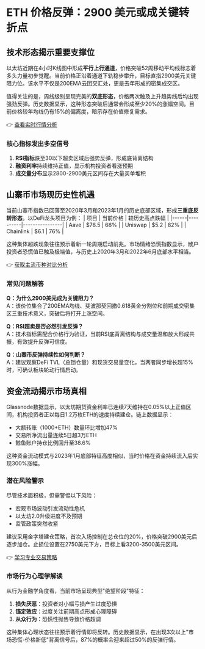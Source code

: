 # ETH 价格反弹：2900 美元或成关键转折点

## 技术形态揭示重要支撑位

以太坊近期在4小时K线图中形成**平行上行通道**，价格突破52周移动平均线标志着多头力量初步觉醒。当前价格正沿着通道下轨稳步攀升，目标直指2900美元关键阻力位。该水平不仅是200EMA云团交汇处，更是去年形成的密集成交区。

值得关注的是，周线级别呈现完美的**双底形态**，价格两次触及上升趋势线后均出现强劲反弹。历史数据显示，这种形态突破后通常会形成至少20%的涨幅空间。目前价格较年均线仍有15%的偏离度，暗示存在价值修复需求。

👉 [查看实时行情分析](https://bit.ly/okx_welcome)

### 核心指标发出多空信号
1. **RSI指标**跌至30以下超卖区域后强势反弹，形成底背离结构
2. **融资利率**持续维持正值，显示机构投资者看涨预期
3. **成交量分布**显示2800-2900美元区间存在大量买单堆积

## 山寨币市场现历史性机遇

当前山寨币指数已回落至2020年3月和2023年1月的历史底部区域，形成**三重底反转形态**。以DeFi龙头项目为例：
| 项目 | 当前价格 | 较历史高点跌幅 |
|------|----------|----------------|
| Aave | $78.5    | 68%            |
| Uniswap | $5.2    | 82%            |
| Chainlink | $6.1   | 76%            |

这种集体超跌现象往往预示着新一轮周期启动前兆。市场情绪恐慌指数显示，散户投资者恐慌值已触及极端值，与历史上2020年3月和2022年6月底部水平相当。

👉 [获取主流币种对比分析](https://bit.ly/okx_welcome)

### 常见问题解答
**Q：为什么2900美元成为关键阻力？**  
A：该价位集合了200EMA均线、斐波那契回撤0.618黄金分割位和前期成交密集区三重技术意义，突破后将打开上涨空间。

**Q：RSI超卖是否必然引发反弹？**  
A：技术指标需配合价格行为验证，当前RSI底背离结构与成交量温和放大形成共振，有效提升反弹可信度。

**Q：山寨币反弹持续性如何判断？**  
A：建议观察DeFi TVL（总锁仓量）和现货交易量变化，当两者同步增长超15%时，可确认板块轮动行情启动。

## 资金流动揭示市场真相

Glassnode数据显示，以太坊期货资金利率已连续7天维持在0.05%以上正值区间，机构投资者正以每日1.2万枚ETH的速度持续建仓。链上数据显示：
- 大额转账（1000+ETH）数量环比增加47%
- 交易所净流出量连续5日超3万ETH
- 鲸鱼账户持仓比例回升至38.6%

这种资金流动模式与2023年1月底部特征高度相似，当时价格在资金持续流入后实现300%涨幅。

### 潜在风险警示
尽管技术面积极，但需警惕以下风险：
- 宏观市场波动引发流动性危机
- 以太坊2.0升级进度不及预期
- 监管政策突然收紧

建议采用金字塔建仓策略，首次入场控制在总仓位的20%，价格突破2900美元后逐步加仓。止损位设置在2750美元下方，目标上看3200-3500美元区间。

👉 [学习专业交易策略](https://bit.ly/okx_welcome)

### 市场行为心理学解读
从行为金融学角度看，当前市场呈现典型"绝望阶段"特征：
1. **损失厌恶**：投资者对小幅亏损产生过度恐惧
2. **锚定效应**：过度关注前期高点形成心理障碍
3. **从众行为**：恐慌性抛售导致价格超调

这种集体心理状态往往预示着行情即将反转。历史数据显示，在出现3次以上"市场恐慌-价格新低"背离信号后，87%的概率会迎来超过50%的反弹行情。